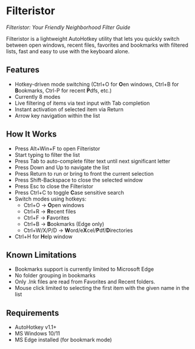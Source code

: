 # Filteristor
*Filteristor: Your Friendly Neighborhood Filter Guide*

Filteristor is a lightweight AutoHotkey utility that lets you quickly switch between open windows, recent files, favorites and bookmarks with filtered lists, fast and easy to use with the keyboard alone.

## Features
- Hotkey-driven mode switching (Ctrl+O for **O**en windows, Ctrl+B for **B**ookmarks, Ctrl-P for recent **P**dfs, etc.)
- Currently 8 modes
- Live filtering of items via text input with Tab completion
- Instant activation of selected item via Return
- Arrow key navigation within the list

## How It Works
- Press Alt+Win+F to open Filteristor
- Start typing to filter the list
- Press Tab to auto-complete filter text until next significant letter
- Press Down and Up to navigate the list
- Press Return to run or bring to front the current selection
- Press Shift-Backspace to close the selected window
- Press Esc to close the Filteristor
- Press Ctrl+C to toggle **C**ase sensitive search
- Switch modes using hotkeys:
    - Ctrl+O → **O**pen windows
    - Ctrl+R → **R**ecent files
    - Ctrl+F → **F**avorites
    - Ctrl+B → **B**ookmarks (Edge only)
    - Ctrl+W/X/P/D → **W**ord/e**X**cel/**P**df/**D**irectories
- Ctrl+H for **H**elp window

## Known Limitations
- Bookmarks support is currently limited to Microsoft Edge
- No folder grouping in bookmarks
- Only .lnk files are read from Favorites and Recent folders.
- Mouse click limited to selecting the first item with the given name in the list

## Requirements
- AutoHotkey v1.1+
- MS Windows 10/11
- MS Edge installed (for bookmark mode)
